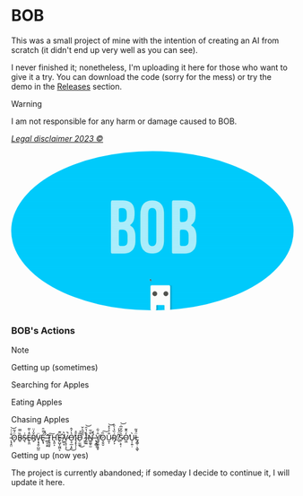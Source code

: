 # BOB

This was a small project of mine with the intention of creating an AI from scratch (it didn't end up very well as you can see).

I never finished it; nonetheless, I'm uploading it here for those who want to give it a try. You can download the code (sorry for the mess) or try the demo in the [Releases](https://github.com/FerLS/BOB/releases) section.

>[!Warning]
>I am not responsible for any harm or damage caused to BOB.
>
>*[Legal disclaimer 2023 ©](https://www.youtube.com/watch?v=xvFZjo5PgG0&ab_channel=Duran)*

<a href="url"><img src="https://github.com/FerLS/BOB/blob/main/preview.gif"  style="border-radius:50%"></a>

### BOB's Actions

>[!Note]
> Getting up (sometimes)
> 
> Searching for Apples
> 
> Eating Apples
> 
> Chasing Apples
> 
>
> ̵̨̘̭̤͒͗͑͝Ö̷̞́͂Ḇ̶̏̿S̵͉͗Ē̵̙̱̤̍̀͂Ř̸̥̒̈V̵͎̘̭̹̺̫̈E̵̢̘͗̐̑ ̶̛̛̻͎̞̱́̂̽T̷̥͍͈̟͠H̵̢̛͈͕Ë̶̛̙̺̞̫͖͕͊ ̸͖̤̘̆̔V̷̗̝̞̣͔̚͜O̶͉̠̲͎̭̔̓̂̕͜Ĭ̴̧̝̖̹̹̊D̵̦̫͚̅̉͜ ̷͍̱̏̎̅͛̌̚Ḭ̶͖̄͑̔̑͝N̶͇͚̩̫͋̃̚ ̵̢̝̻͎̉̓Y̸̼̬͚̖̭̥̑̇͋Ȍ̷̧̮̮͠U̷̮̩̐̉̉̽͝R̸̡͕͗̏̔̀̏ ̸̘͛̈́̾S̵̠͕̠̜͛͋̆̅̇͝O̴͖̒̂͊̕Ù̵̹̹͍̣L̵̡͇̜͕͖̈́̄̃ͅ
>
> Getting up (now yes)

The project is currently abandoned; if someday I decide to continue it, I will update it here.
